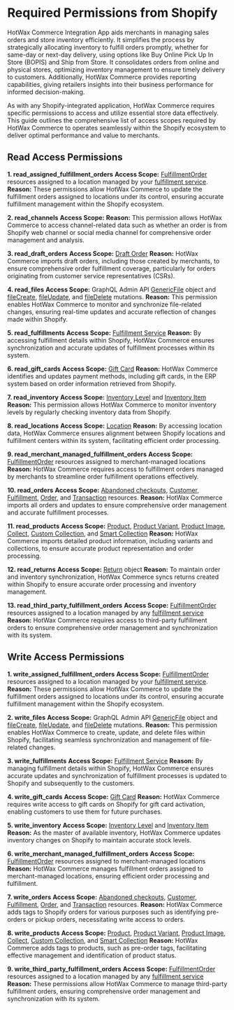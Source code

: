 # Required Permissions from Shopify

HotWax Commerce Integration App aids merchants in managing sales orders and store inventory efficiently. It simplifies the process by strategically allocating inventory to fulfill orders promptly, whether for same-day or next-day delivery, using options like Buy Online Pick Up In Store (BOPIS) and Ship from Store. It consolidates orders from online and physical stores, optimizing inventory management to ensure timely delivery to customers. Additionally, HotWax Commerce provides reporting capabilities, giving retailers insights into their business performance for informed decision-making. 

As with any Shopify-integrated application, HotWax Commerce requires specific permissions to access and utilize essential store data effectively. This guide outlines the comprehensive list of access scopes required by HotWax Commerce to operates seamlessly within the Shopify ecosystem to deliver optimal performance and value to merchants.

## Read Access Permissions

**1. read_assigned_fulfillment_orders**
**Access Scope:** [FulfillmentOrder](https://shopify.dev/docs/api/admin-rest/latest/resources/assignedfulfillmentorder) resources assigned to a location managed by your [fulfillment service](https://shopify.dev/docs/api/admin-rest/latest/resources/fulfillmentservice).
**Reason:** These permissions allow HotWax Commerce to update the fulfillment orders assigned to locations under its control, ensuring accurate fulfillment management within the Shopify ecosystem.


**2. read_channels**
**Access Scope:** 
**Reason:** This permission allows HotWax Commerce to access channel-related data such as whether an order is from Shopify web channel or social media channel for comprehensive order management and analysis.

**3. read_draft_orders**
**Access Scope:** [Draft Order](https://shopify.dev/docs/api/admin-rest/latest/resources/draftorder)
**Reason:** HotWax Commerce imports draft orders, including those created by merchants, to ensure comprehensive order fulfillment coverage, particularly for orders originating from customer service representatives (CSRs).

**4. read_files**
**Access Scope:** GraphQL Admin API [GenericFile](https://shopify.dev/docs/api/admin-graphql/latest/objects/genericfile) object and [fileCreate](https://shopify.dev/docs/api/admin-graphql/latest/mutations/filecreate), [fileUpdate](https://shopify.dev/docs/api/admin-graphql/latest/mutations/fileupdate), and [fileDelete](https://shopify.dev/docs/api/admin-graphql/latest/mutations/filedelete) mutations.
**Reason:** This permission enables HotWax Commerce to monitor and synchronize file-related changes, ensuring real-time updates and accurate reflection of changes made within Shopify.

**5. read_fulfillments**
**Access Scope:** [Fulfillment Service](https://shopify.dev/docs/api/admin-rest/latest/resources/fulfillmentservice)
**Reason:** By accessing fulfillment details within Shopify, HotWax Commerce ensures synchronization and accurate updates of fulfillment processes within its system.

**6. read_gift_cards**
**Access Scope:** [Gift Card](https://shopify.dev/docs/api/admin-rest/latest/resources/gift-card)
**Reason:** HotWax Commerce identifies and updates payment methods, including gift cards, in the ERP system based on order information retrieved from Shopify.

**7. read_inventory**
**Access Scope:** [Inventory Level](https://shopify.dev/docs/api/admin-rest/latest/resources/inventorylevel) and [Inventory Item](https://shopify.dev/docs/api/admin-rest/latest/resources/inventoryitem)
**Reason:** This permission allows HotWax Commerce to monitor inventory levels by regularly checking inventory data from Shopify.

**8. read_locations**
**Access Scope:** [Location](https://shopify.dev/docs/api/admin-rest/latest/resources/location)
**Reason:** By accessing location data, HotWax Commerce ensures alignment between Shopify locations and fulfillment centers within its system, facilitating efficient order processing.

**9. read_merchant_managed_fulfillment_orders**
**Access Scope:** [FulfillmentOrder](https://shopify.dev/docs/api/admin-rest/latest/resources/fulfillmentorder) resources assigned to merchant-managed locations
**Reason:** HotWax Commerce requires access to fulfillment orders managed by merchants to streamline order fulfillment operations effectively.

**10. read_orders**
**Access Scope:** [Abandoned checkouts](https://shopify.dev/docs/api/admin-rest/latest/resources/abandoned-checkouts), [Customer](https://shopify.dev/docs/api/admin-rest/latest/resources/customer), [Fulfillment](https://shopify.dev/docs/api/admin-rest/latest/resources/fulfillment), [Order](https://shopify.dev/docs/api/admin-rest/latest/resources/order), and [Transaction](https://shopify.dev/docs/api/admin-rest/latest/resources/transaction) resources.
**Reason:** HotWax Commerce imports all orders and updates to ensure comprehensive order management and accurate fulfillment processes.

**11. read_products**
**Access Scope:** [Product](https://shopify.dev/docs/api/admin-rest/latest/resources/product), [Product Variant](https://shopify.dev/docs/api/admin-rest/latest/resources/product-variant), [Product Image](https://shopify.dev/docs/api/admin-rest/latest/resources/product-image), [Collect](https://shopify.dev/docs/api/admin-rest/latest/resources/collect), [Custom Collection](https://shopify.dev/docs/api/admin-rest/latest/resources/customcollection), and [Smart Collection](https://shopify.dev/docs/api/admin-rest/latest/resources/smartcollection)
**Reason:** HotWax Commerce imports detailed product information, including variants and collections, to ensure accurate product representation and order processing.

**12. read_returns**
**Access Scope:** [Return](https://shopify.dev/docs/api/admin-graphql/unstable/objects/Return) object
**Reason:** To maintain order and inventory synchronization, HotWax Commerce syncs returns created within Shopify to ensure accurate order processing and inventory management.

**13. read_third_party_fulfillment_orders**
**Access Scope:** [FulfillmentOrder](https://shopify.dev/docs/api/admin-rest/latest/resources/fulfillmentorder) resources assigned to a location managed by any [fulfillment service](https://shopify.dev/docs/api/admin-rest/latest/resources/fulfillmentservice)
****Reason:**** HotWax Commerce requires access to third-party fulfillment orders to ensure comprehensive order management and synchronization with its system.

## Write Access Permissions

**1. write_assigned_fulfillment_orders**
**Access Scope:** [FulfillmentOrder](https://shopify.dev/docs/api/admin-rest/latest/resources/assignedfulfillmentorder) resources assigned to a location managed by your [fulfillment service](https://shopify.dev/docs/api/admin-rest/latest/resources/fulfillmentservice).
**Reason:** These permissions allow HotWax Commerce to update the fulfillment orders assigned to locations under its control, ensuring accurate fulfillment management within the Shopify ecosystem.

**2. write_files**
**Access Scope:** GraphQL Admin API [GenericFile](https://shopify.dev/docs/api/admin-graphql/latest/objects/genericfile) object and [fileCreate](https://shopify.dev/docs/api/admin-graphql/latest/mutations/filecreate), [fileUpdate](https://shopify.dev/docs/api/admin-graphql/latest/mutations/fileupdate), and [fileDelete](https://shopify.dev/docs/api/admin-graphql/latest/mutations/filedelete) mutations.
**Reason:** This permission enables HotWax Commerce to create, update, and delete files within Shopify, facilitating seamless synchronization and management of file-related changes.

**3. write_fulfillments**
**Access Scope:** [Fulfillment Service](https://shopify.dev/docs/api/admin-rest/latest/resources/fulfillmentservice)
**Reason:** By managing fulfillment details within Shopify, HotWax Commerce ensures accurate updates and synchronization of fulfillment processes is updated to Shopify and subsequently to the customers.

**4. write_gift_cards**
**Access Scope:** [Gift Card](https://shopify.dev/docs/api/admin-rest/latest/resources/gift-card)
**Reason:** HotWax Commerce requires write access to gift cards on Shopify for gift card activation, enabling customers to use them for future purchases.

**5. write_inventory**
**Access Scope:** [Inventory Level](https://shopify.dev/docs/api/admin-rest/latest/resources/inventorylevel) and [Inventory Item](https://shopify.dev/docs/api/admin-rest/latest/resources/inventoryitem)
**Reason:** As the master of available inventory, HotWax Commerce updates inventory changes on Shopify to maintain accurate stock levels.

**6. write_merchant_managed_fulfillment_orders**
**Access Scope:** [FulfillmentOrder](https://shopify.dev/docs/api/admin-rest/latest/resources/fulfillmentorder) resources assigned to merchant-managed locations
**Reason:** HotWax Commerce manages fulfillment orders assigned to merchant-managed locations, ensuring efficient order processing and fulfillment.

**7. write_orders**
**Access Scope:** [Abandoned checkouts](https://shopify.dev/docs/api/admin-rest/latest/resources/abandoned-checkouts), [Customer](https://shopify.dev/docs/api/admin-rest/latest/resources/customer), [Fulfillment](https://shopify.dev/docs/api/admin-rest/latest/resources/fulfillment), [Order](https://shopify.dev/docs/api/admin-rest/latest/resources/order), and [Transaction](https://shopify.dev/docs/api/admin-rest/latest/resources/transaction) resources.
**Reason:** HotWax Commerce adds tags to Shopify orders for various purposes such as identifying pre-orders or pickup orders, necessitating write access to orders.

**8. write_products**
**Access Scope:** [Product](https://shopify.dev/docs/api/admin-rest/latest/resources/product), [Product Variant](https://shopify.dev/docs/api/admin-rest/latest/resources/product-variant), [Product Image](https://shopify.dev/docs/api/admin-rest/latest/resources/product-image), [Collect](https://shopify.dev/docs/api/admin-rest/latest/resources/collect), [Custom Collection](https://shopify.dev/docs/api/admin-rest/latest/resources/customcollection), and [Smart Collection](https://shopify.dev/docs/api/admin-rest/latest/resources/smartcollection)
**Reason:** HotWax Commerce adds tags to products, such as pre-order tags, facilitating effective management and identification of product status.

**9. write_third_party_fulfillment_orders**
**Access Scope:** [FulfillmentOrder](https://shopify.dev/docs/api/admin-rest/latest/resources/fulfillmentorder) resources assigned to a location managed by any [fulfillment service](https://shopify.dev/docs/api/admin-rest/latest/resources/fulfillmentservice)
**Reason:** These permissions allow HotWax Commerce to manage third-party fulfillment orders, ensuring comprehensive order management and synchronization with its system.
